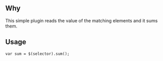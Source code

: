 Why
---

This simple plugin reads the value of the matching elements and it sums them.

Usage
-----

	var sum = $(selector).sum();
	
	